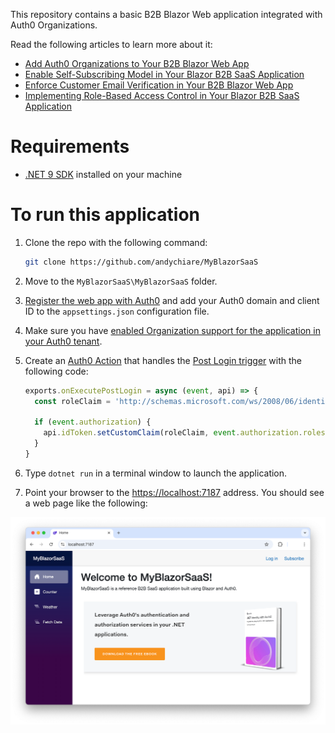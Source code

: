 This repository contains a basic B2B Blazor Web application integrated with Auth0 Organizations.

Read the following articles to learn more about it:

- [Add Auth0 Organizations to Your B2B Blazor Web App](https://auth0.com/blog/auth0-organizations-for-b2b-saas-blazor-web-apps/)
- [Enable Self-Subscribing Model in Your Blazor B2B SaaS Application](https://auth0.com/blog/enable-self-subscription-in-blazor-b2b-saas-application)
- [Enforce Customer Email Verification in Your B2B Blazor Web App](https://auth0.com/blog/enforce-customer-email-verification-b2b-saas-blazor-app) 
- [Implementing Role-Based Access Control in Your Blazor B2B SaaS Application](https://auth0.com/blog/role-management-auth0-organizations-b2b-saas/)


# Requirements

- [.NET 9 SDK](https://dotnet.microsoft.com/download/dotnet/9.0) installed on your machine

# To run this application

1. Clone the repo with the following command:

   ```bash
   git clone https://github.com/andychiare/MyBlazorSaaS
   ```

2. Move to the `MyBlazorSaaS\MyBlazorSaaS` folder.

3. [Register the web app with Auth0](https://auth0.com/docs/get-started/auth0-overview/create-applications/regular-web-apps) and add your Auth0 domain and client ID to the `appsettings.json` configuration file.

4. Make sure you have [enabled Organization support for the application in your Auth0 tenant](https://auth0.com/docs/manage-users/organizations/login-flows-for-organizations#configure-your-application-to-use-organizations).

5. Create an [Auth0 Action](https://auth0.com/docs/customize/actions) that handles the [Post Login trigger](https://auth0.com/docs/customize/actions/explore-triggers/signup-and-login-triggers/login-trigger) with the following code:
   ```javascript
   exports.onExecutePostLogin = async (event, api) => { 
     const roleClaim = 'http://schemas.microsoft.com/ws/2008/06/identity/claims/role';
   
     if (event.authorization) { 
       api.idToken.setCustomClaim(roleClaim, event.authorization.roles);
     }
   }
   ```

6. Type `dotnet run` in a terminal window to launch the application.

7. Point your browser to the [https://localhost:7187](https://localhost:7187) address. You should see a web page like the following:

![Welcome to MyBlazorSaaS](welcome-my-blazor-saas.png)